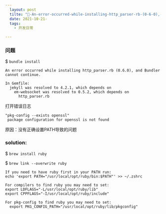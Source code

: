```yaml
---
  layout: post
  tilte: "🐛-An-error-occurred-while-installing-http_parser-rb-(0-6-0),-and-Bundl.md"
  date: 2021-10-21-
  tags: 
    - 开发日常

---
```


### 问题
 $ `bundle install`

```
An error occurred while installing http_parser.rb (0.6.0), and Bundler cannot continue.

In Gemfile:
  jekyll was resolved to 4.2.1, which depends on
    em-websocket was resolved to 0.5.2, which depends on
      http_parser.rb

```
打开错误日志
```
"pkg-config --exists openssl" 
 package configuration for openssl is not found
```
 
原因：没有正确设置PATH导致的问题
### solution:
$ `brew install ruby`

$ `brew link --overwrite ruby`

```
If you need to have ruby first in your PATH run:
echo 'export PATH="/usr/local/opt/ruby/bin:$PATH"' >> ~/.zshrc

For compilers to find ruby you may need to set:
export LDFLAGS="-L/usr/local/opt/ruby/lib"
export CPPFLAGS="-I/usr/local/opt/ruby/include"

For pkg-config to find ruby you may need to set:
  export PKG_CONFIG_PATH="/usr/local/opt/ruby/lib/pkgconfig"
```
